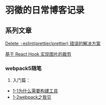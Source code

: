 # 羽徵的日常博客记录

## 系列文章

[Delete `␍`eslint(prettier/prettier) 错误的解决方案](https://github.com/yuzheng0917/blog/blob/main/eslint/delete-cr.md)

[基于 React Hook 实现图片的裁剪](https://github.com/yuzheng0917/blog/blob/main/canvas/picture-cropping.md)

### webpack5随笔

  1. 入门篇：
  - [1-1为什么需要构建工具](./webpack5/1入门篇/1-1为什么需要构建工具/1-1为什么需要构建工具.md)
  - [1-2webpack之我见](./webpack5/1入门篇/1-2什么是webpack/1-2webpack之我见.md)


